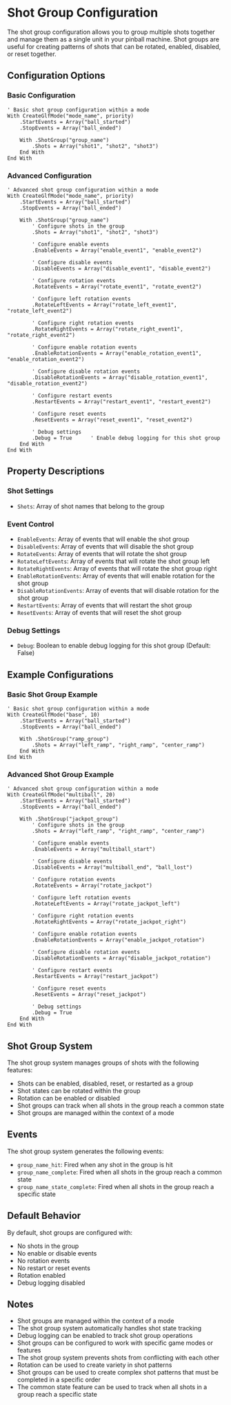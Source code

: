 # Shot Group Configuration

The shot group configuration allows you to group multiple shots together and manage them as a single unit in your pinball machine. Shot groups are useful for creating patterns of shots that can be rotated, enabled, disabled, or reset together.

## Configuration Options

### Basic Configuration
```vbscript
' Basic shot group configuration within a mode
With CreateGlfMode("mode_name", priority)
    .StartEvents = Array("ball_started")
    .StopEvents = Array("ball_ended")
    
    With .ShotGroup("group_name")
        .Shots = Array("shot1", "shot2", "shot3")
    End With
End With
```

### Advanced Configuration
```vbscript
' Advanced shot group configuration within a mode
With CreateGlfMode("mode_name", priority)
    .StartEvents = Array("ball_started")
    .StopEvents = Array("ball_ended")
    
    With .ShotGroup("group_name")
        ' Configure shots in the group
        .Shots = Array("shot1", "shot2", "shot3")
        
        ' Configure enable events
        .EnableEvents = Array("enable_event1", "enable_event2")
        
        ' Configure disable events
        .DisableEvents = Array("disable_event1", "disable_event2")
        
        ' Configure rotation events
        .RotateEvents = Array("rotate_event1", "rotate_event2")
        
        ' Configure left rotation events
        .RotateLeftEvents = Array("rotate_left_event1", "rotate_left_event2")
        
        ' Configure right rotation events
        .RotateRightEvents = Array("rotate_right_event1", "rotate_right_event2")
        
        ' Configure enable rotation events
        .EnableRotationEvents = Array("enable_rotation_event1", "enable_rotation_event2")
        
        ' Configure disable rotation events
        .DisableRotationEvents = Array("disable_rotation_event1", "disable_rotation_event2")
        
        ' Configure restart events
        .RestartEvents = Array("restart_event1", "restart_event2")
        
        ' Configure reset events
        .ResetEvents = Array("reset_event1", "reset_event2")
        
        ' Debug settings
        .Debug = True      ' Enable debug logging for this shot group
    End With
End With
```

## Property Descriptions

### Shot Settings
- `Shots`: Array of shot names that belong to the group

### Event Control
- `EnableEvents`: Array of events that will enable the shot group
- `DisableEvents`: Array of events that will disable the shot group
- `RotateEvents`: Array of events that will rotate the shot group
- `RotateLeftEvents`: Array of events that will rotate the shot group left
- `RotateRightEvents`: Array of events that will rotate the shot group right
- `EnableRotationEvents`: Array of events that will enable rotation for the shot group
- `DisableRotationEvents`: Array of events that will disable rotation for the shot group
- `RestartEvents`: Array of events that will restart the shot group
- `ResetEvents`: Array of events that will reset the shot group

### Debug Settings
- `Debug`: Boolean to enable debug logging for this shot group (Default: False)

## Example Configurations

### Basic Shot Group Example
```vbscript
' Basic shot group configuration within a mode
With CreateGlfMode("base", 10)
    .StartEvents = Array("ball_started")
    .StopEvents = Array("ball_ended")
    
    With .ShotGroup("ramp_group")
        .Shots = Array("left_ramp", "right_ramp", "center_ramp")
    End With
End With
```

### Advanced Shot Group Example
```vbscript
' Advanced shot group configuration within a mode
With CreateGlfMode("multiball", 20)
    .StartEvents = Array("ball_started")
    .StopEvents = Array("ball_ended")
    
    With .ShotGroup("jackpot_group")
        ' Configure shots in the group
        .Shots = Array("left_ramp", "right_ramp", "center_ramp")
        
        ' Configure enable events
        .EnableEvents = Array("multiball_start")
        
        ' Configure disable events
        .DisableEvents = Array("multiball_end", "ball_lost")
        
        ' Configure rotation events
        .RotateEvents = Array("rotate_jackpot")
        
        ' Configure left rotation events
        .RotateLeftEvents = Array("rotate_jackpot_left")
        
        ' Configure right rotation events
        .RotateRightEvents = Array("rotate_jackpot_right")
        
        ' Configure enable rotation events
        .EnableRotationEvents = Array("enable_jackpot_rotation")
        
        ' Configure disable rotation events
        .DisableRotationEvents = Array("disable_jackpot_rotation")
        
        ' Configure restart events
        .RestartEvents = Array("restart_jackpot")
        
        ' Configure reset events
        .ResetEvents = Array("reset_jackpot")
        
        ' Debug settings
        .Debug = True
    End With
End With
```

## Shot Group System

The shot group system manages groups of shots with the following features:

- Shots can be enabled, disabled, reset, or restarted as a group
- Shot states can be rotated within the group
- Rotation can be enabled or disabled
- Shot groups can track when all shots in the group reach a common state
- Shot groups are managed within the context of a mode

## Events

The shot group system generates the following events:

- `group_name_hit`: Fired when any shot in the group is hit
- `group_name_complete`: Fired when all shots in the group reach a common state
- `group_name_state_complete`: Fired when all shots in the group reach a specific state

## Default Behavior

By default, shot groups are configured with:
- No shots in the group
- No enable or disable events
- No rotation events
- No restart or reset events
- Rotation enabled
- Debug logging disabled

## Notes

- Shot groups are managed within the context of a mode
- The shot group system automatically handles shot state tracking
- Debug logging can be enabled to track shot group operations
- Shot groups can be configured to work with specific game modes or features
- The shot group system prevents shots from conflicting with each other
- Rotation can be used to create variety in shot patterns
- Shot groups can be used to create complex shot patterns that must be completed in a specific order
- The common state feature can be used to track when all shots in a group reach a specific state 